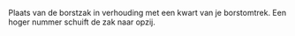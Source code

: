 
Plaats van de borstzak in verhouding met een kwart van je borstomtrek. Een hoger nummer schuift de zak naar opzij.